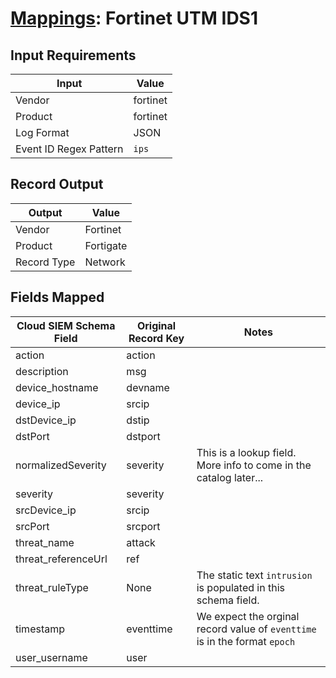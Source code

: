 # [Mappings](README.md): Fortinet UTM IDS1

## Input Requirements

|Input|Value|
|-----|-----|
|Vendor|fortinet|
|Product|fortinet|
|Log Format|JSON|
|Event ID Regex Pattern|`ips`|

## Record Output

|Output|Value|
|------|-----|
|Vendor|Fortinet|
|Product|Fortigate|
|Record Type|Network|

## Fields Mapped

|Cloud SIEM Schema Field|Original Record Key|Notes|
|-----------------------|-------------------|-----|
|action|action||
|description|msg||
|device_hostname|devname||
|device_ip|srcip||
|dstDevice_ip|dstip||
|dstPort|dstport||
|normalizedSeverity|severity|This is a lookup field. More info to come in the catalog later...|
|severity|severity||
|srcDevice_ip|srcip||
|srcPort|srcport||
|threat_name|attack||
|threat_referenceUrl|ref||
|threat_ruleType|None|The static text `intrusion` is populated in this schema field.|
|timestamp|eventtime|We expect the orginal record value of `eventtime` is in the format `epoch`|
|user_username|user||

